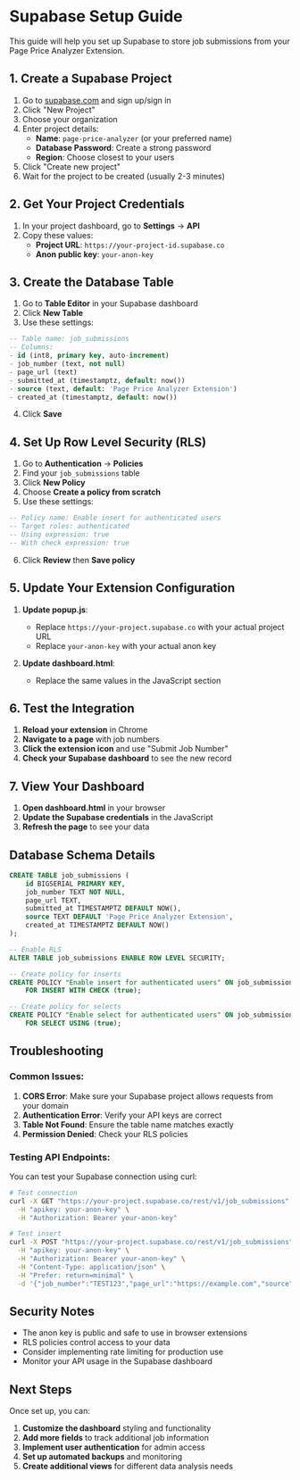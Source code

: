 # Supabase Setup Guide

This guide will help you set up Supabase to store job submissions from your Page Price Analyzer Extension.

## 1. Create a Supabase Project

1. Go to [supabase.com](https://supabase.com) and sign up/sign in
2. Click "New Project"
3. Choose your organization
4. Enter project details:
   - **Name**: `page-price-analyzer` (or your preferred name)
   - **Database Password**: Create a strong password
   - **Region**: Choose closest to your users
5. Click "Create new project"
6. Wait for the project to be created (usually 2-3 minutes)

## 2. Get Your Project Credentials

1. In your project dashboard, go to **Settings** → **API**
2. Copy these values:
   - **Project URL**: `https://your-project-id.supabase.co`
   - **Anon public key**: `your-anon-key`

## 3. Create the Database Table

1. Go to **Table Editor** in your Supabase dashboard
2. Click **New Table**
3. Use these settings:

```sql
-- Table name: job_submissions
-- Columns:
- id (int8, primary key, auto-increment)
- job_number (text, not null)
- page_url (text)
- submitted_at (timestamptz, default: now())
- source (text, default: 'Page Price Analyzer Extension')
- created_at (timestamptz, default: now())
```

4. Click **Save**

## 4. Set Up Row Level Security (RLS)

1. Go to **Authentication** → **Policies**
2. Find your `job_submissions` table
3. Click **New Policy**
4. Choose **Create a policy from scratch**
5. Use these settings:

```sql
-- Policy name: Enable insert for authenticated users
-- Target roles: authenticated
-- Using expression: true
-- With check expression: true
```

6. Click **Review** then **Save policy**

## 5. Update Your Extension Configuration

1. **Update popup.js**:
   - Replace `https://your-project.supabase.co` with your actual project URL
   - Replace `your-anon-key` with your actual anon key

2. **Update dashboard.html**:
   - Replace the same values in the JavaScript section

## 6. Test the Integration

1. **Reload your extension** in Chrome
2. **Navigate to a page** with job numbers
3. **Click the extension icon** and use "Submit Job Number"
4. **Check your Supabase dashboard** to see the new record

## 7. View Your Dashboard

1. **Open dashboard.html** in your browser
2. **Update the Supabase credentials** in the JavaScript
3. **Refresh the page** to see your data

## Database Schema Details

```sql
CREATE TABLE job_submissions (
    id BIGSERIAL PRIMARY KEY,
    job_number TEXT NOT NULL,
    page_url TEXT,
    submitted_at TIMESTAMPTZ DEFAULT NOW(),
    source TEXT DEFAULT 'Page Price Analyzer Extension',
    created_at TIMESTAMPTZ DEFAULT NOW()
);

-- Enable RLS
ALTER TABLE job_submissions ENABLE ROW LEVEL SECURITY;

-- Create policy for inserts
CREATE POLICY "Enable insert for authenticated users" ON job_submissions
    FOR INSERT WITH CHECK (true);

-- Create policy for selects
CREATE POLICY "Enable select for authenticated users" ON job_submissions
    FOR SELECT USING (true);
```

## Troubleshooting

### Common Issues:

1. **CORS Error**: Make sure your Supabase project allows requests from your domain
2. **Authentication Error**: Verify your API keys are correct
3. **Table Not Found**: Ensure the table name matches exactly
4. **Permission Denied**: Check your RLS policies

### Testing API Endpoints:

You can test your Supabase connection using curl:

```bash
# Test connection
curl -X GET "https://your-project.supabase.co/rest/v1/job_submissions" \
  -H "apikey: your-anon-key" \
  -H "Authorization: Bearer your-anon-key"

# Test insert
curl -X POST "https://your-project.supabase.co/rest/v1/job_submissions" \
  -H "apikey: your-anon-key" \
  -H "Authorization: Bearer your-anon-key" \
  -H "Content-Type: application/json" \
  -H "Prefer: return=minimal" \
  -d '{"job_number":"TEST123","page_url":"https://example.com","source":"Test"}'
```

## Security Notes

- The anon key is public and safe to use in browser extensions
- RLS policies control access to your data
- Consider implementing rate limiting for production use
- Monitor your API usage in the Supabase dashboard

## Next Steps

Once set up, you can:
1. **Customize the dashboard** styling and functionality
2. **Add more fields** to track additional job information
3. **Implement user authentication** for admin access
4. **Set up automated backups** and monitoring
5. **Create additional views** for different data analysis needs
